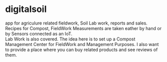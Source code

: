 # digitalsoil
app for agriculure related fieldwork, Soil Lab work, reports and sales.
Recipes for Compost, FieldWork Measurements are taken eather by hand or by Sensors connected as an IoT.  
Lab Work is also covered. The idea here is to set up a Compost Management Center for FieldWork and Management Purposes.
I also want to provide a place where you can buy related products and see reviews of them.
